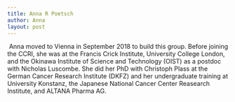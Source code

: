 ```yaml
---
title: Anna R Poetsch
author: Anna
layout: post
---
```


<span class="image left"><img src="{{ 'assets/images/Anna_website.png' | relative_url }}" alt="" /></span>
Anna moved to Vienna in September 2018 to build this group. Before joining the CCRI, she was at the Francis Crick Institute, University College London, and the Okinawa Institute of Science and Technology (OIST) as a postdoc with Nicholas Luscombe. She did her PhD with Christoph Plass at the German Cancer Research Institute (DKFZ) and her undergraduate training at University Konstanz, the Japanese National Cancer Center Reasearch Institute, and ALTANA Pharma AG.

